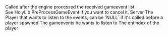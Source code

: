 <function name="HolyLib:PostProcessGameEvent" parent="" type="hook">
	<description>
		Called after the engine processed the received gameevent list.<br>
		See <page>HolyLib:PreProcessGameEvent</page> if you want to cancel it.
		<added version="0.4"></added>
	</description>
	<realm>Server</realm>
	<args>
		<arg name="ply" type="Player">The Player that wants to listen to the events, can be `NULL` if it's called before a player spawned</arg>
		<arg name="gameEvents" type="table">The gameevents he wants to listen to</arg>
		<arg name="entIndex" type="number">The entindex of the player</arg>
	</args>
</function>